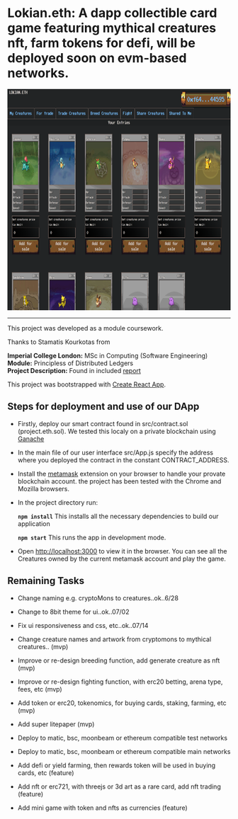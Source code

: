 # Lokian.eth: A dapp collectible card game featuring mythical creatures nft, farm tokens for defi, will be deployed soon on evm-based networks.

<!-- <img src="./screenshots/fighting_tab.png" alt="" width="1000em" height="500em">
 -->
 <img src="./screenshots/project.eth.ss2.png" alt="" width="1000em" height="500em">

***

This project was developed as a module coursework.

Thanks to Stamatis Kourkotas from

**Imperial College London:** MSc in Computing (Software Engineering)<br />
**Module:** Principless of Distributed Ledgers<br />
**Project Description:** Found in included [report](./report.pdf)<br />

This project was bootstrapped with [Create React App](https://github.com/facebook/create-react-app).

## Steps for deployment and use of our DApp

- Firstly, deploy our smart contract found in src/contract.sol (project.eth.sol). We tested this localy on a private blockchain using [Ganache](https://www.trufflesuite.com/ganache)
- In the main file of our user interface src/App.js specify the address where you deployed the contract in the constant CONTRACT_ADDRESS.
- Install the [metamask](https://metamask.io/) extension on your browser to handle your provate blockchain account. the project has been tested with the Chrome and Mozilla browsers.
- In the project directory run:

    **`npm install`** This installs all the necessary dependencies to build our application
    
    **`npm start`** This runs the app in development mode.<br />

- Open [http://localhost:3000](http://localhost:3000) to view it in the browser. You can see all the Creatures owned by the current metamask account and play the game.

## Remaining Tasks

- Change naming e.g. cryptoMons to creatures..ok..6/28
- Change to 8bit theme for ui..ok..07/02
- Fix ui responsiveness and css, etc..ok..07/14
- Change creature names and artwork from cryptomons to mythical creatures.. (mvp)
- Improve or re-design breeding function, add generate creature as nft (mvp)
- Improve or re-design fighting function, with erc20 betting, arena type, fees, etc (mvp)
- Add token or erc20, tokenomics, for buying cards, staking, farming, etc (mvp)
- Add super litepaper (mvp)

- Deploy to matic, bsc, moonbeam or ethereum compatible test networks
- Deploy to matic, bsc, moonbeam or ethereum compatible main networks

- Add defi or yield farming, then rewards token will be used in buying cards, etc (feature)
- Add nft or erc721, with threejs or 3d art as a rare card, add nft trading (feature)
- Add mini game with token and nfts as currencies (feature)

